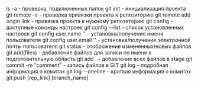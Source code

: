 ls -a - проверка, подключенных папок
git init - инициализация проекта
git remote -v - проверка привязки проекта к репозиторию
git remote add origin link - привязка проекта к нужному репозиторию
git config - доступные команды настроек
git config --list - список установленных настроек
git config user.name '' - установка/получение имени пользователя
git config user.email '' - установка/получение электронной почты пользователя
git status - отоброжение измененных/новых файлов
git add(files) - добавление файлов для записи по имени в подготовительную область
git add . - добавление всех файлов в stage
git commit -m "comment" - запись файлов в GIT
git log - подробная информация о комитах
git log --oneline - краткая информация о комитах
git push [rep_link] [branch_name]